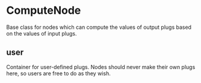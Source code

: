 # ComputeNode

Base class for nodes which can compute the values
of output plugs based on the values of input plugs.

## user 

 Container for user-defined plugs. Nodes
should never make their own plugs here,
so users are free to do as they wish. 

